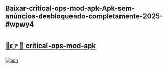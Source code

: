 ## Baixar-critical-ops-mod-apk-Apk-sem-anúncios-desbloqueado-completamente-2025-#wpwy4

# <h2><a href="https://ainizakaria.my?title=critical-ops-mod-apk&ref=20M">🔗👉 🔴 critical-ops-mod-apk</a></h2>

[![acn](https://github.com/user-attachments/assets/0f9c940e-d8b0-45ae-aac7-cd30a18b3e1c)](https://ainizakaria.my?title=critical-ops-mod-apk&ref=20M)

